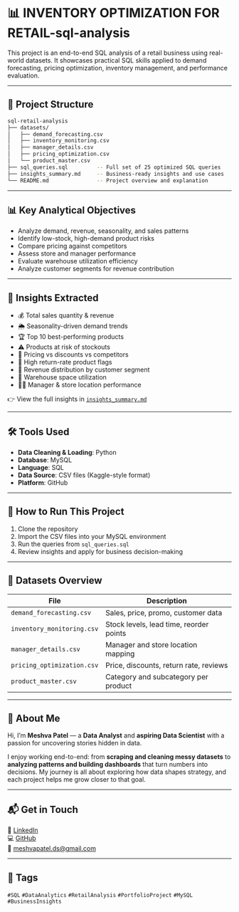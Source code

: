 # 📊 INVENTORY OPTIMIZATION FOR RETAIL-sql-analysis
This project is an end-to-end SQL analysis of a retail business using real-world datasets. It showcases practical SQL skills applied to demand forecasting, pricing optimization, inventory management, and performance evaluation.

---

## 📂 Project Structure

```bash
sql-retail-analysis
├── datasets/
│   ├── demand_forecasting.csv
│   ├── inventory_monitoring.csv
│   ├── manager_details.csv
│   ├── pricing_optimization.csv
│   └── product_master.csv
├── sql_queries.sql         -- Full set of 25 optimized SQL queries
├── insights_summary.md     -- Business-ready insights and use cases
└── README.md               -- Project overview and explanation

```
---

## 📊 Key Analytical Objectives

- Analyze demand, revenue, seasonality, and sales patterns
- Identify low-stock, high-demand product risks
- Compare pricing against competitors
- Assess store and manager performance
- Evaluate warehouse utilization efficiency
- Analyze customer segments for revenue contribution

---

## 🧠 Insights Extracted

- 💰 Total sales quantity & revenue
- 🌦️ Seasonality-driven demand trends
- 🏆 Top 10 best-performing products
- ⚠️ Products at risk of stockouts
- 🧾 Pricing vs discounts vs competitors
- 🔁 High return-rate product flags
- 👥 Revenue distribution by customer segment
- 🏬 Warehouse space utilization
- 👨‍💼 Manager & store location performance

👉 View the full insights in [`insights_summary.md`](./insights_summary.md)

---

## 🛠️ Tools Used

- **Data Cleaning & Loading**: Python
- **Database**: MySQL
- **Language**: SQL
- **Data Source**: CSV files (Kaggle-style format)
- **Platform**: GitHub

---

## 🚀 How to Run This Project

1. Clone the repository
2. Import the CSV files into your MySQL environment
3. Run the queries from `sql_queries.sql`
4. Review insights and apply for business decision-making

---

## 📎 Datasets Overview

| File | Description |
|------|-------------|
| `demand_forecasting.csv` | Sales, price, promo, customer data |
| `inventory_monitoring.csv` | Stock levels, lead time, reorder points |
| `manager_details.csv` | Manager and store location mapping |
| `pricing_optimization.csv` | Price, discounts, return rate, reviews |
| `product_master.csv` | Category and subcategory per product |

---

## 🌟 About Me  
Hi, I’m **Meshva Patel** — a **Data Analyst** and **aspiring Data Scientist** with a passion for uncovering stories hidden in data.  

I enjoy working end-to-end: from **scraping and cleaning messy datasets** to **analyzing patterns and building dashboards** that turn numbers into decisions. My journey is all about exploring how data shapes strategy, and each project helps me grow closer to that goal.  

---

## 📬 Get in Touch  
💼 [LinkedIn](https://www.linkedin.com/in/meshvaapatel/)  
💻 [GitHub](https://github.com/meshvaapatel/)  
📧 meshvapatel.ds@gmail.com  

---

## 📌 Tags

`#SQL` `#DataAnalytics` `#RetailAnalysis` `#PortfolioProject` `#MySQL` `#BusinessInsights`


